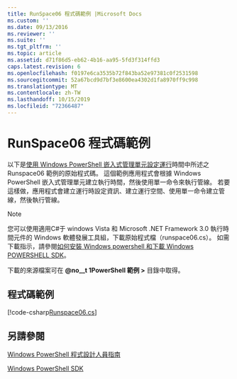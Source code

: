 ```yaml
---
title: RunSpace06 程式碼範例 |Microsoft Docs
ms.custom: ''
ms.date: 09/13/2016
ms.reviewer: ''
ms.suite: ''
ms.tgt_pltfrm: ''
ms.topic: article
ms.assetid: d71f86d5-eb62-4b16-aa95-5fd3f314ffd3
caps.latest.revision: 6
ms.openlocfilehash: f0197e6ca3535b72f843ba52e97381c0f2531598
ms.sourcegitcommit: 52a67bcd9d7bf3e8600ea4302d1fa8970ff9c998
ms.translationtype: MT
ms.contentlocale: zh-TW
ms.lasthandoff: 10/15/2019
ms.locfileid: "72366487"
---
```

# <a name="runspace06-code-sample"></a>RunSpace06 程式碼範例

以下是[使用 Windows PowerShell 嵌入式管理單元設定運行](https://msdn.microsoft.com/en-us/a7289ee8-9732-49ee-91c7-d533e9538b83)時間中所述之 Runspace06 範例的原始程式碼。 這個範例應用程式會根據 Windows PowerShell 嵌入式管理單元建立執行時間，然後使用單一命令來執行管線。 若要這樣做，應用程式會建立運行時設定資訊、建立運行空間、使用單一命令建立管線，然後執行管線。

> [!NOTE]
> 您可以使用適用C#于 windows Vista 和 Microsoft .NET Framework 3.0 執行時間元件的 Windows 軟體發展工具組，下載原始程式檔（runspace06.cs）。 如需下載指示，請參閱[如何安裝 Windows powershell 和下載 Windows POWERSHELL SDK](/powershell/developer/installing-the-windows-powershell-sdk)。
>
> 下載的來源檔案可在 **@no__t 1PowerShell 範例 >** 目錄中取得。

## <a name="code-sample"></a>程式碼範例

[!code-csharp[Runspace06.cs](../../../../powershell-sdk-samples/SDK-2.0/csharp/Runspace06/Runspace06.cs#L11-L85 "Runspace06.cs")]

## <a name="see-also"></a>另請參閱

[Windows PowerShell 程式設計人員指南](./windows-powershell-programmer-s-guide.md)

[Windows PowerShell SDK](../windows-powershell-reference.md)

